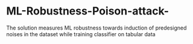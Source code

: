 # ML-Robustness-Poison-attack-
The solution measures ML robustness towards induction of predesigned noises in the dataset while training classifier on tabular data
